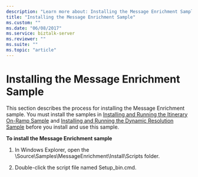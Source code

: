 ```yaml
---
description: "Learn more about: Installing the Message Enrichment Sample"
title: "Installing the Message Enrichment Sample"
ms.custom: ""
ms.date: "06/08/2017"
ms.service: biztalk-server
ms.reviewer: ""
ms.suite: ""
ms.topic: "article"
---
```

# Installing the Message Enrichment Sample
This section describes the process for installing the Message Enrichment sample. You must install the samples in [Installing and Running the Itinerary On-Ramp Sample](../esb-toolkit/installing-and-running-the-itinerary-on-ramp-sample.md) and [Installing and Running the Dynamic Resolution Sample](../esb-toolkit/installing-and-running-the-dynamic-resolution-sample.md) before you install and use this sample.  
  
 **To install the Message Enrichment sample**  
  
1.  In Windows Explorer, open the \Source\Samples\MessageEnrichment\Install\Scripts folder.  
  
2.  Double-click the script file named Setup_bin.cmd.
